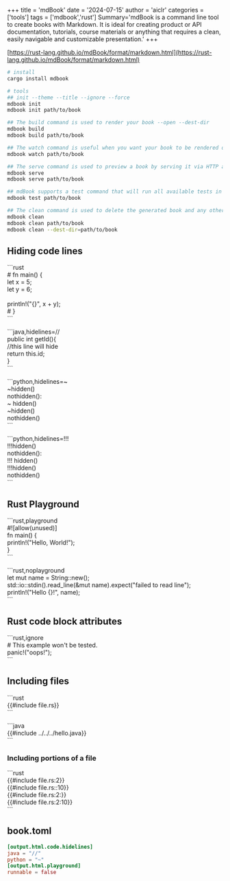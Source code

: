+++
title = 'mdBook'
date = '2024-07-15'
author = 'aiclr'
categories = ['tools']
tags = ['mdbook','rust']
Summary='mdBook is a command line tool to create books with Markdown. It is ideal for creating product or API documentation, tutorials, course materials or anything that requires a clean, easily navigable and customizable presentation.'
+++

[https://rust-lang.github.io/mdBook/format/markdown.html](https://rust-lang.github.io/mdBook/format/markdown.html)


```sh
# install
cargo install mdbook

# tools
## init --theme --title --ignore --force
mdbook init
mdbook init path/to/book

## The build command is used to render your book --open --dest-dir
mdbook build
mdbook build path/to/book

## The watch command is useful when you want your book to be rendered on every file change.
mdbook watch path/to/book

## The serve command is used to preview a book by serving it via HTTP at localhost:3000 by default:
mdbook serve
mdbook serve path/to/book

## mdBook supports a test command that will run all available tests in a book
mdbook test path/to/book

## The clean command is used to delete the generated book and any other build artifacts.
mdbook clean
mdbook clean path/to/book
mdbook clean --dest-dir=path/to/book 
```


## Hiding code lines

&#x60;&#x60;&#x60;rust \
&#x23; fn main() { \
    let x = 5; \
    let y = 6; \
 \
    println!("{}", x + y); \
&#x23; } \
&#x60;&#x60;&#x60;


&#x60;&#x60;&#x60;java,hidelines=// \
public int getId(){ \
    //this line will hide \
    return this.id; \
} \
&#x60;&#x60;&#x60;

&#x60;&#x60;&#x60;python,hidelines=~ \
~hidden() \
nothidden(): \
~    hidden() \
    ~hidden() \
    nothidden() \
&#x60;&#x60;&#x60;

&#x60;&#x60;&#x60;python,hidelines=!!! \
!!!hidden() \
nothidden(): \
!!!    hidden() \
    !!!hidden() \
    nothidden() \
&#x60;&#x60;&#x60;

## Rust Playground

&#x60;&#x60;&#x60;rust,playground \
#![allow(unused)] \
fn main() { \
println!("Hello, World!"); \
} \
&#x60;&#x60;&#x60;

&#x60;&#x60;&#x60;rust,noplayground \
let mut name = String::new(); \
std::io::stdin().read_line(&mut name).expect("failed to read line"); \
println!("Hello {}!", name); \
&#x60;&#x60;&#x60;

## Rust code block attributes

&#x60;&#x60;&#x60;rust,ignore \
&#x23; This example won't be tested. \
panic!("oops!"); \
&#x60;&#x60;&#x60;

## Including files

&#x60;&#x60;&#x60;rust \
{{#include file.rs}} \
&#x60;&#x60;&#x60;

&#x60;&#x60;&#x60;java \
{{#include ../../../hello.java}} \
&#x60;&#x60;&#x60;

### Including portions of a file

&#x60;&#x60;&#x60;rust \
{{#include file.rs:2}} \
{{#include file.rs::10}} \
{{#include file.rs:2:}} \
{{#include file.rs:2:10}} \
&#x60;&#x60;&#x60;



## book.toml

```toml
[output.html.code.hidelines]
java = "//"
python = "~"
[output.html.playground]
runnable = false
```